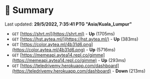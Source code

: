 # 📖 Summary
Last updated: **29/5/2022, 7:35:41 PTG "Asia/Kuala_Lumpur"**

- `GET` [https://shrt.ml](https://shrt.ml) - **Up** (1705ms)
- `GET` [https://hst.aytea.ml/](https://hst.aytea.ml/) - **Up** (383ms)
- `GET` [https://color.aytea.ml/4b31d6.png](https://color.aytea.ml/4b31d6.png) - **Up** (5716ms)
- `GET` [https://memeapi.aytea14.repl.co/gimme](https://memeapi.aytea14.repl.co/gimme) - **Up** (293ms)
- `GET` [https://teledrivemy.herokuapp.com/dashboard](https://teledrivemy.herokuapp.com/dashboard) - **Down** (213ms)

